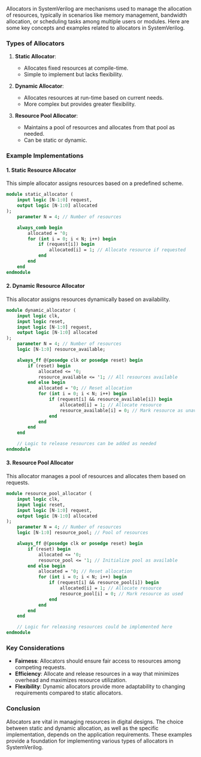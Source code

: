 Allocators in SystemVerilog are mechanisms used to manage the allocation of resources, typically in scenarios like memory management, bandwidth allocation, or scheduling tasks among multiple users or modules. Here are some key concepts and examples related to allocators in SystemVerilog.

### Types of Allocators

1. **Static Allocator**: 
   - Allocates fixed resources at compile-time.
   - Simple to implement but lacks flexibility.

2. **Dynamic Allocator**: 
   - Allocates resources at run-time based on current needs.
   - More complex but provides greater flexibility.

3. **Resource Pool Allocator**: 
   - Maintains a pool of resources and allocates from that pool as needed.
   - Can be static or dynamic.

### Example Implementations

#### 1. Static Resource Allocator

This simple allocator assigns resources based on a predefined scheme.

```systemverilog
module static_allocator (
    input logic [N-1:0] request,
    output logic [N-1:0] allocated
);
    parameter N = 4; // Number of resources

    always_comb begin
        allocated = '0;
        for (int i = 0; i < N; i++) begin
            if (request[i]) begin
                allocated[i] = 1; // Allocate resource if requested
            end
        end
    end
endmodule
```

#### 2. Dynamic Resource Allocator

This allocator assigns resources dynamically based on availability.

```systemverilog
module dynamic_allocator (
    input logic clk,
    input logic reset,
    input logic [N-1:0] request,
    output logic [N-1:0] allocated
);
    parameter N = 4; // Number of resources
    logic [N-1:0] resource_available;

    always_ff @(posedge clk or posedge reset) begin
        if (reset) begin
            allocated <= '0;
            resource_available <= '1; // All resources available
        end else begin
            allocated = '0; // Reset allocation
            for (int i = 0; i < N; i++) begin
                if (request[i] && resource_available[i]) begin
                    allocated[i] = 1; // Allocate resource
                    resource_available[i] = 0; // Mark resource as unavailable
                end
            end
        end
    end

    // Logic to release resources can be added as needed
endmodule
```

#### 3. Resource Pool Allocator

This allocator manages a pool of resources and allocates them based on requests.

```systemverilog
module resource_pool_allocator (
    input logic clk,
    input logic reset,
    input logic [N-1:0] request,
    output logic [N-1:0] allocated
);
    parameter N = 4; // Number of resources
    logic [N-1:0] resource_pool; // Pool of resources

    always_ff @(posedge clk or posedge reset) begin
        if (reset) begin
            allocated <= '0;
            resource_pool <= '1; // Initialize pool as available
        end else begin
            allocated = '0; // Reset allocation
            for (int i = 0; i < N; i++) begin
                if (request[i] && resource_pool[i]) begin
                    allocated[i] = 1; // Allocate resource
                    resource_pool[i] = 0; // Mark resource as used
                end
            end
        end
    end

    // Logic for releasing resources could be implemented here
endmodule
```

### Key Considerations

- **Fairness**: Allocators should ensure fair access to resources among competing requests.
- **Efficiency**: Allocate and release resources in a way that minimizes overhead and maximizes resource utilization.
- **Flexibility**: Dynamic allocators provide more adaptability to changing requirements compared to static allocators.

### Conclusion

Allocators are vital in managing resources in digital designs. The choice between static and dynamic allocation, as well as the specific implementation, depends on the application requirements. These examples provide a foundation for implementing various types of allocators in SystemVerilog.
